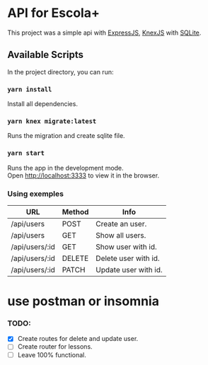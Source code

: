 # API for Escola+

This project was a simple api with [ExpressJS](https://expressjs.com/pt-br/), [KnexJS](http://knexjs.org/) with [SQLite](https://www.sqlite.org/index.html/).

## Available Scripts

In the project directory, you can run:

### `yarn install`

Install all dependencies.
### `yarn knex migrate:latest`

Runs the migration and create sqlite file.

### `yarn start`

Runs the app in the development mode.\
Open [http://localhost:3333](http://localhost:3333) to view it in the browser.

### Using exemples

| URL            | Method | Info               |
|----------------|--------|--------------------|
| /api/users     | POST   | Create an user.    |
| /api/users     | GET    | Show all users.    |
| /api/users/:id | GET    | Show user with id. |
| /api/users/:id | DELETE | Delete user with id. |
| /api/users/:id | PATCH  | Update user with id. |

# use postman or insomnia
### TODO:
- [x] Create routes for delete and update user.
- [ ] Create router for lessons.
- [ ] Leave 100% functional.
